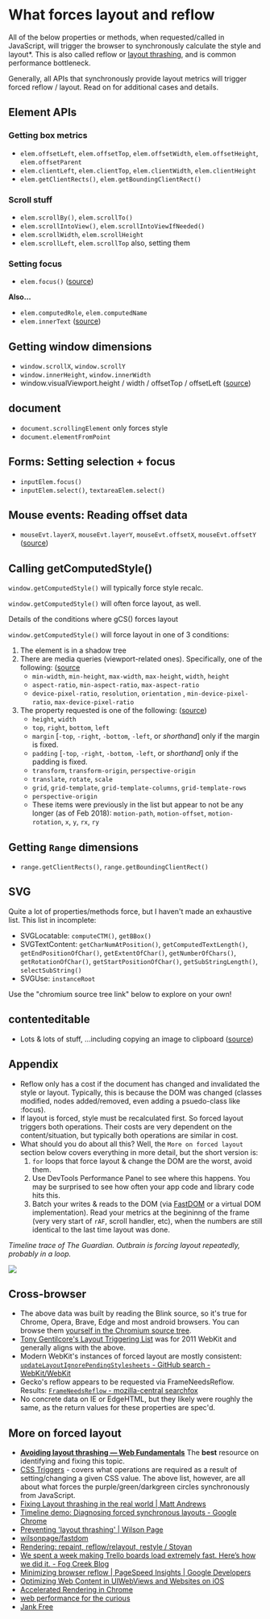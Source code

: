 # What forces layout and reflow

All of the below properties or methods, when requested/called in JavaScript, will trigger the browser to synchronously calculate the style and layout\*. This is also called reflow or [layout thrashing](http://www.kellegous.com/j/2013/01/26/layout-performance/), and is common performance bottleneck.

Generally, all APIs that synchronously provide layout metrics will trigger forced reflow / layout. Read on for additional cases and details.

## Element APIs

### **Getting box metrics**

* `elem.offsetLeft`, `elem.offsetTop`, `elem.offsetWidth`, `elem.offsetHeight`, `elem.offsetParent`
* `elem.clientLeft`, `elem.clientTop`, `elem.clientWidth`, `elem.clientHeight`
* `elem.getClientRects()`, `elem.getBoundingClientRect()`

### **Scroll stuff**

* `elem.scrollBy()`, `elem.scrollTo()`
* `elem.scrollIntoView()`, `elem.scrollIntoViewIfNeeded()`
* `elem.scrollWidth`, `elem.scrollHeight`
* `elem.scrollLeft`, `elem.scrollTop` also, setting them

### **Setting focus**

* `elem.focus()` ([source](https://source.chromium.org/chromium/chromium/src/+/master:third\_party/blink/renderer/core/dom/element.cc;l=4206-4225;drc=d685ea3c9ffcb18c781bc3a0bdbb92eb88842b1b))

**Also…**

* `elem.computedRole`, `elem.computedName`
* `elem.innerText` ([source](https://source.chromium.org/chromium/chromium/src/+/master:third\_party/blink/renderer/core/editing/element\_inner\_text.cc;l=462-468;drc=d685ea3c9ffcb18c781bc3a0bdbb92eb88842b1b))

## Getting window dimensions

* `window.scrollX`, `window.scrollY`
* `window.innerHeight`, `window.innerWidth`
* window.visualViewport.height / width / offsetTop / offsetLeft ([source](https://source.chromium.org/chromium/chromium/src/+/master:third\_party/blink/renderer/core/frame/visual\_viewport.cc;l=435-461;drc=a3c165458e524bdc55db15d2a5714bb9a0c69c70?originalUrl=https:%2F%2Fcs.chromium.org%2F))

## document

* `document.scrollingElement` only forces style
* `document.elementFromPoint`

## Forms: Setting selection + focus

* `inputElem.focus()`
* `inputElem.select()`, `textareaElem.select()`

## Mouse events: Reading offset data

* `mouseEvt.layerX`, `mouseEvt.layerY`, `mouseEvt.offsetX`, `mouseEvt.offsetY` ([source](https://source.chromium.org/chromium/chromium/src/+/master:third\_party/blink/renderer/core/events/mouse\_event.cc;l=476-487;drc=52fd700fb07a43b740d24595d42d8a6a57a43f81))

## Calling getComputedStyle()

`window.getComputedStyle()` will typically force style recalc.

`window.getComputedStyle()` will often force layout, as well.

Details of the conditions where gCS() forces layout

`window.getComputedStyle()` will force layout in one of 3 conditions:

1. The element is in a shadow tree
2. There are media queries (viewport-related ones). Specifically, one of the following: ([source](https://source.chromium.org/chromium/chromium/src/+/master:third\_party/blink/renderer/core/css/media\_query\_exp.cc;l=240-256;drc=4c8db70889f2d2fae8338b16f553c646dd20bf78)
   * `min-width`, `min-height`, `max-width`, `max-height`, `width`, `height`
   * `aspect-ratio`, `min-aspect-ratio`, `max-aspect-ratio`
   * `device-pixel-ratio`, `resolution`, `orientation` , `min-device-pixel-ratio`, `max-device-pixel-ratio`
3. The property requested is one of the following: ([source](https://source.chromium.org/chromium/chromium/src/+/master:third\_party/blink/renderer/core/css/properties/css\_property.h;l=69;drc=d685ea3c9ffcb18c781bc3a0bdbb92eb88842b1b))
   * `height`, `width`
   * `top`, `right`, `bottom`, `left`
   * `margin` \[`-top`, `-right`, `-bottom`, `-left`, or _shorthand_] only if the margin is fixed.
   * `padding` \[`-top`, `-right`, `-bottom`, `-left`, or _shorthand_] only if the padding is fixed.
   * `transform`, `transform-origin`, `perspective-origin`
   * `translate`, `rotate`, `scale`
   * `grid`, `grid-template`, `grid-template-columns`, `grid-template-rows`
   * `perspective-origin`
   * These items were previously in the list but appear to not be any longer (as of Feb 2018): `motion-path`, `motion-offset`, `motion-rotation`, `x`, `y`, `rx`, `ry`

## Getting `Range` dimensions

* `range.getClientRects()`, `range.getBoundingClientRect()`

## SVG

Quite a lot of properties/methods force, but I haven't made an exhaustive list. This list in incomplete:

* SVGLocatable: `computeCTM()`, `getBBox()`
* SVGTextContent: `getCharNumAtPosition()`, `getComputedTextLength()`, `getEndPositionOfChar()`, `getExtentOfChar()`, `getNumberOfChars()`, `getRotationOfChar()`, `getStartPositionOfChar()`, `getSubStringLength()`, `selectSubString()`
* SVGUse: `instanceRoot`

Use the "chromium source tree link" below to explore on your own!

## contenteditable

* Lots & lots of stuff, …including copying an image to clipboard ([source](https://source.chromium.org/search?q=UpdateStyleAndLayout%20-f:test\&ss=chromium%2Fchromium%2Fsrc:third\_party%2Fblink%2Frenderer%2Fcore%2Fediting%2F))

## Appendix

* Reflow only has a cost if the document has changed and invalidated the style or layout. Typically, this is because the DOM was changed (classes modified, nodes added/removed, even adding a psuedo-class like :focus).
* If layout is forced, style must be recalculated first. So forced layout triggers both operations. Their costs are very dependent on the content/situation, but typically both operations are similar in cost.
* What should you do about all this? Well, the `More on forced layout` section below covers everything in more detail, but the short version is:
  1. `for` loops that force layout & change the DOM are the worst, avoid them.
  2. Use DevTools Performance Panel to see where this happens. You may be surprised to see how often your app code and library code hits this.
  3. Batch your writes & reads to the DOM (via [FastDOM](https://github.com/wilsonpage/fastdom) or a virtual DOM implementation). Read your metrics at the begininng of the frame (very very start of `rAF`, scroll handler, etc), when the numbers are still identical to the last time layout was done.

_Timeline trace of The Guardian. Outbrain is forcing layout repeatedly, probably in a loop._

![](https://cloud.githubusercontent.com/assets/39191/10144107/9fae0b48-65d0-11e5-8e87-c9a8e999b064.png)

## **Cross-browser**

* The above data was built by reading the Blink source, so it's true for Chrome, Opera, Brave, Edge and most android browsers. You can browse them [yourself in the Chromium source tree](https://source.chromium.org/chromium/chromium/src/+/master:third\_party/blink/renderer/core/dom/document.h;l=657-680;drc=d685ea3c9ffcb18c781bc3a0bdbb92eb88842b1b).
* [Tony Gentilcore's Layout Triggering List](http://gent.ilcore.com/2011/03/how-not-to-trigger-layout-in-webkit.html) was for 2011 WebKit and generally aligns with the above.
* Modern WebKit's instances of forced layout are mostly consistent: [`updateLayoutIgnorePendingStylesheets` - GitHub search - WebKit/WebKit](https://github.com/WebKit/webkit/search?q=updateLayoutIgnorePendingStylesheets\&utf8=%E2%9C%93)
* Gecko's reflow appears to be requested via FrameNeedsReflow. Results: [`FrameNeedsReflow` - mozilla-central searchfox](https://searchfox.org/mozilla-central/search?q=FrameNeedsReflow\&case=false\&regexp=false\&path=%5E%5B%5E%5C0%5D)
* No concrete data on IE or EdgeHTML, but they likely were roughly the same, as the return values for these properties are spec'd.

## **More on forced layout**

* [**Avoiding layout thrashing — Web Fundamentals**](https://developers.google.com/web/fundamentals/performance/rendering/avoid-large-complex-layouts-and-layout-thrashing) The **best** resource on identifying and fixing this topic.
* [CSS Triggers](http://csstriggers.com) - covers what operations are required as a result of setting/changing a given CSS value. The above list, however, are all about what forces the purple/green/darkgreen circles synchronously from JavaScript.
* [Fixing Layout thrashing in the real world | Matt Andrews](https://mattandre.ws/2014/05/really-fixing-layout-thrashing/)
* [Timeline demo: Diagnosing forced synchronous layouts - Google Chrome](https://developer.chrome.com/devtools/docs/demos/too-much-layout)
* [Preventing 'layout thrashing' | Wilson Page](http://wilsonpage.co.uk/preventing-layout-thrashing/)
* [wilsonpage/fastdom](https://github.com/wilsonpage/fastdom)
* [Rendering: repaint, reflow/relayout, restyle / Stoyan](http://www.phpied.com/rendering-repaint-reflowrelayout-restyle/)
* [We spent a week making Trello boards load extremely fast. Here’s how we did it. - Fog Creek Blog](http://blog.fogcreek.com/we-spent-a-week-making-trello-boards-load-extremely-fast-heres-how-we-did-it/)
* [Minimizing browser reflow | PageSpeed Insights | Google Developers](https://developers.google.com/speed/articles/reflow?hl=en)
* [Optimizing Web Content in UIWebViews and Websites on iOS](https://developer.apple.com/videos/wwdc/2012/?id=601)
* [Accelerated Rendering in Chrome](http://www.html5rocks.com/en/tutorials/speed/layers/)
* [web performance for the curious](https://www.igvita.com/slides/2012/web-performance-for-the-curious/)
* [Jank Free](http://jankfree.org)


